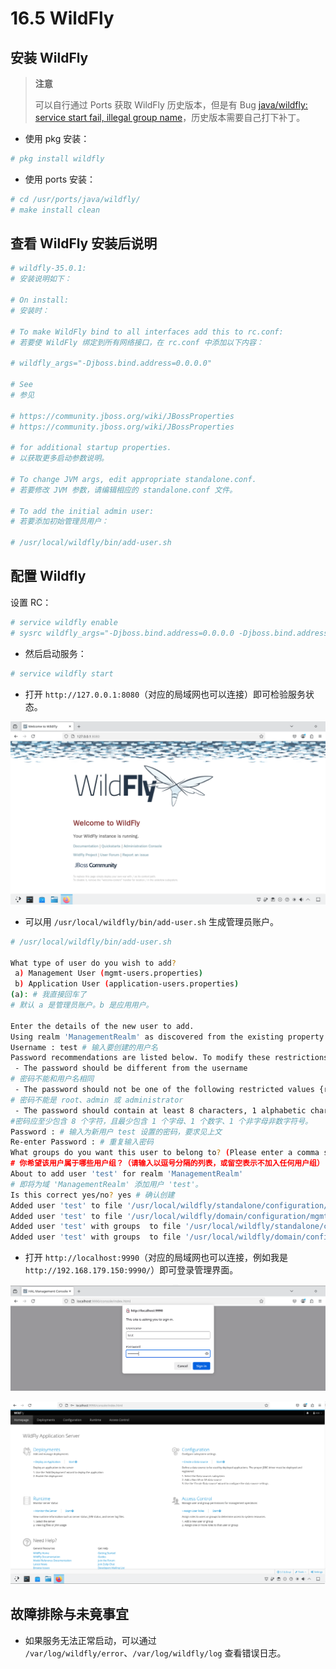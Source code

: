 # 16.5 WildFly

## 安装 WildFly

>**注意**
>
>可以自行通过 Ports 获取 WildFly 历史版本，但是有 Bug [java/wildfly: service start fail, illegal group name](https://bugs.freebsd.org/bugzilla/show_bug.cgi?id=285956)，历史版本需要自己打下补丁。

- 使用 pkg 安装：

```sh
# pkg install wildfly
```

- 使用 ports 安装：

```sh
# cd /usr/ports/java/wildfly/ 
# make install clean
```

## 查看 WildFly 安装后说明

```sh
# wildfly-35.0.1:
# 安装说明如下：

# On install:
# 安装时：

# To make WildFly bind to all interfaces add this to rc.conf:
# 若要使 WildFly 绑定到所有网络接口，在 rc.conf 中添加以下内容：

# wildfly_args="-Djboss.bind.address=0.0.0.0"

# See
# 参见

# https://community.jboss.org/wiki/JBossProperties
# https://community.jboss.org/wiki/JBossProperties

# for additional startup properties.
# 以获取更多启动参数说明。

# To change JVM args, edit appropriate standalone.conf.
# 若要修改 JVM 参数，请编辑相应的 standalone.conf 文件。

# To add the initial admin user:
# 若要添加初始管理员用户：

# /usr/local/wildfly/bin/add-user.sh
```

## 配置 Wildfly

设置 RC：

```sh
# service wildfly enable
# sysrc wildfly_args="-Djboss.bind.address=0.0.0.0 -Djboss.bind.address.management=0.0.0.0"
```

- 然后启动服务：

```sh
# service wildfly start
```

- 打开 `http://127.0.0.1:8080`（对应的局域网也可以连接）即可检验服务状态。

![](../.gitbook/assets/wildfly1.png)

- 可以用 `/usr/local/wildfly/bin/add-user.sh` 生成管理员账户。

```sh
# /usr/local/wildfly/bin/add-user.sh

What type of user do you wish to add?
 a) Management User (mgmt-users.properties)
 b) Application User (application-users.properties)
(a): # 我直接回车了
# 默认 a 是管理员账户。b 是应用用户。

Enter the details of the new user to add.
Using realm 'ManagementRealm' as discovered from the existing property files.
Username : test # 输入要创建的用户名
Password recommendations are listed below. To modify these restrictions edit the add-user.properties configuration file.
 - The password should be different from the username 
# 密码不能和用户名相同
 - The password should not be one of the following restricted values {root, admin, administrator} 
# 密码不能是 root、admin 或 administrator
 - The password should contain at least 8 characters, 1 alphabetic character(s), 1 digit(s), 1 non-alphanumeric symbol(s)
#密码应至少包含 8 个字符，且最少包含 1 个字母、1 个数字、1 个非字母非数字符号。
Password : # 输入为新用户 test 设置的密码，要求见上文
Re-enter Password : # 重复输入密码
What groups do you want this user to belong to? (Please enter a comma separated list, or leave blank for none)[  ]: # 我直接回车了
# 你希望该用户属于哪些用户组？（请输入以逗号分隔的列表，或留空表示不加入任何用户组）[  ]：
About to add user 'test' for realm 'ManagementRealm'
# 即将为域 'ManagementRealm' 添加用户 'test'。
Is this correct yes/no? yes # 确认创建
Added user 'test' to file '/usr/local/wildfly/standalone/configuration/mgmt-users.properties'
Added user 'test' to file '/usr/local/wildfly/domain/configuration/mgmt-users.properties'
Added user 'test' with groups  to file '/usr/local/wildfly/standalone/configuration/mgmt-groups.properties'
Added user 'test' with groups  to file '/usr/local/wildfly/domain/configuration/mgmt-groups.properties'
```

- 打开 `http://localhost:9990`（对应的局域网也可以连接，例如我是 `http://192.168.179.150:9990/`）即可登录管理界面。

![](../.gitbook/assets/wildfly2.png)


![](../.gitbook/assets/wildfly3.png)


## 故障排除与未竟事宜

- 如果服务无法正常启动，可以通过 `/var/log/wildfly/error`、`/var/log/wildfly/log` 查看错误日志。
